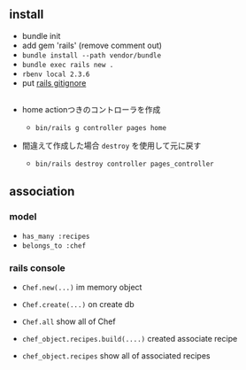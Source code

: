 ## install

- bundle init
- add gem 'rails' (remove comment out)
- `bundle install --path vendor/bundle`
- `bundle exec rails new .`
- `rbenv local 2.3.6`
- put [rails gitignore](https://github.com/github/gitignore/blob/master/Rails.gitignore)

## 

- home actionつきのコントローラを作成
    - `bin/rails g controller pages home`

- 間違えて作成した場合 `destroy` を使用して元に戻す
    - `bin/rails destroy controller pages_controller`

## association

### model

- `has_many :recipes` 
- `belongs_to :chef`

### rails console

- `Chef.new(...)` im memory object 
- `Chef.create(...)` on create db

- `Chef.all` show all of Chef

- `chef_object.recipes.build(....)` created associate recipe
- `chef_object.recipes` show all of associated recipes
